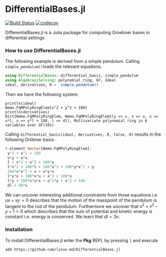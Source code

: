 # DifferentialBases.jl

[![Build Status](https://github.com/linus-md/DifferentialBases.jl/actions/workflows/CI.yml/badge.svg?branch=main)](https://github.com/linus-md/DifferentialBases.jl/actions/workflows/CI.yml?query=branch%3Amain) [![codecov](https://codecov.io/github/linus-md/DifferentialBases.jl/graph/badge.svg?token=6XCVN0734M)](https://codecov.io/github/linus-md/DifferentialBases.jl)

DifferentialBases.jl is a Julia package for computing Groebner bases in differential settings.

### How to use DifferentialBases.jl

The following example is derived from a simple pendulum. Calling ``simple_pendulum()``loads the relevant equations.

```julia
using DifferentialBases: differential_basis, simple_pendulum
using AlgebraicSolving: polynomial_ring, GF, Ideal
ideal, derivatives, R =  simple_pendulum()
```

Then we have the following system:

```julia-repl
println(ideal)
Nemo.FqMPolyRingElem[x^2 + y^2 + 100]
println(derivatives)
Dict{Nemo.FqMPolyRingElem, Nemo.FqMPolyRingElem}(y => v, x => u, u => x*l, v => y*l + 100, l => dl), Multivariate polynomial ring in 6 variables over GF(101)
```

Calling `differential_basis(ideal, derivatives, R, false, 0)` results in the following Gröbner basis:

```julia
8-element Vector{Nemo.FqMPolyRingElem}:
 y^2 + x^2 + 100
 v*y + u*x
 l + v^2 + u^2 + 100*y
 l*x^2 + 100*l + 100*u^2 + 100*y*x^2 + y
 100*v*x^2 + v + u*y*x
 l*y*x + 100*v*u + x^3 + 100*x
 l*y + 100*v*u*x + u^2*y + x^2 + 100
 dl + 98*v
```

We can uncover interesting additional constraints from those equations i.e $ux + vy = 0$ describes that the motion of the masspoint of the pendulum is tangent to the rod of the pendulum. Furthermore we uncover that $u^2 + v^2 - y + 1 = 0$ which describes that the sum of potential and kinetic energy is constant i.e. energy is conserved. We learn that $dl= 3v$.

### Installation

To install DifferentialBases.jl enter the **Pkg** REPL by pressing `]` and execute

```julia-repl
add https://github.com/linus-md/DifferentialBases.jl
```
